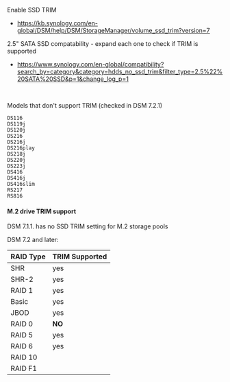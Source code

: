 Enable SSD TRIM
- https://kb.synology.com/en-global/DSM/help/DSM/StorageManager/volume_ssd_trim?version=7
 
2.5" SATA SSD compatability - expand each one to check if TRIM is supported
- https://www.synology.com/en-global/compatibility?search_by=category&category=hdds_no_ssd_trim&filter_type=2.5%22%20SATA%20SSD&p=1&change_log_p=1

<br>

Models that don't support TRIM (checked in DSM 7.2.1)

```
DS116
DS119j
DS120j
DS216
DS216j
DS216play
DS218j
DS220j
DS223j
DS416
DS416j
DS416slim
RS217
RS816
```

#### M.2 drive TRIM support

DSM 7.1.1. has no SSD TRIM setting for M.2 storage pools

DSM 7.2 and later: 

| RAID Type | TRIM Supported |
|-----------|----------------|
| SHR |	yes |
| SHR-2 |	yes |
| RAID 1 |	yes |
| Basic |	yes |
| JBOD |	yes |
| RAID 0 |	**NO** |
| RAID 5 |	yes |
| RAID 6 |	yes |
| RAID 10 |  |
| RAID F1 |  |
